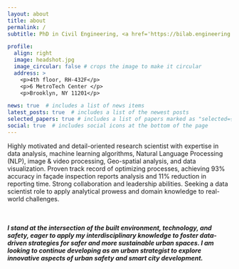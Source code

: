 ```yaml
---
layout: about
title: about
permalink: /
subtitle: PhD in Civil Engineering, <a href='https://bilab.engineering.nyu.edu/'>New York University</a>. 

profile: 
  align: right
  image: headshot.jpg
  image_circular: false # crops the image to make it circular
  address: >
    <p>4th floor, RH-432F</p>
    <p>6 MetroTech Center </p>
    <p>Brooklyn, NY 11201</p>

news: true  # includes a list of news items
latest_posts: true  # includes a list of the newest posts
selected_papers: true # includes a list of papers marked as "selected={true}"
social: true  # includes social icons at the bottom of the page
---
```


<!-- Experienced Data Scientist and Civil Engineer specializing in data analysis, modeling techniques, and digital transformation in the construction and civil engineering sectors. Proven ability to develop innovative solutions for data collection and visualization, with extensive experience in project management and collaboration with industry partners.

During my time at NYU, I published eight papers in prestigious academic journals and conferences, including *Automation in Construction*, *Journal of Construction Engineering and Management*, and *Journal of Building Engineering*. My passion to support emerging young engineers led me to mentor undergraduate and high school students, in addition to two years of teaching experience I gained as a graduate teaching assistant. -->

Highly motivated and detail-oriented research scientist with expertise in data analysis, machine learning algorithms, Natural Language Processing (NLP), image & video processing, Geo-spatial analysis, and data visualization. Proven track record of optimizing processes, achieving 93% accuracy in façade inspection reports analysis and 11% reduction in reporting time. Strong collaboration and leadership abilities. Seeking a data scientist role to apply analytical prowess and domain knowledge to real-world challenges.
<br>
<br>
<br>

***I stand at the intersection of the built environment, technology, and safety, eager to apply my interdisciplinary knowledge to foster data-driven strategies for safer and more sustainable urban spaces. I am looking to continue developing as an urban strategist to explore innovative aspects of urban safety and smart city development.***